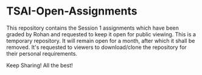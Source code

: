 # TSAI-Open-Assignments

This repository contains the Session 1 assignments which have been graded by Rohan and requested to keep it open for public viewing. 
This is a temporary repository. It will remain open for a month, after which it shall be removed. 
It's requested to viewers to download/clone the repository for their personal requirements. 

Keep Sharing! All the best!
